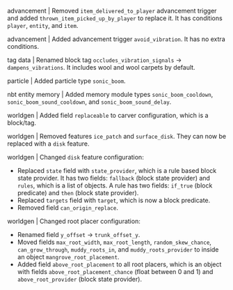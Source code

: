 advancement | Removed `item_delivered_to_player` advancement trigger and added `thrown_item_picked_up_by_player` to replace it. It has conditions `player`, `entity`, and `item`.

advancement | Added advancement trigger `avoid_vibration`. It has no extra conditions.

tag data | Renamed block tag `occludes_vibration_signals` -> `dampens_vibrations`. It includes wool and wool carpets by default.

particle | Added particle type `sonic_boom`.

nbt entity memory | Added memory module types `sonic_boom_cooldown`, `sonic_boom_sound_cooldown`, and `sonic_boom_sound_delay`.

worldgen | Added field `replaceable` to carver configuration, which is a block/tag.

worldgen | Removed features `ice_patch` and `surface_disk`. They can now be replaced with a `disk` feature.

worldgen | Changed `disk` feature configuration:
* Replaced `state` field with `state_provider`, which is a rule based block state provider. It has two fields: `fallback` (block state provider) and `rules`, which is a list of objects. A rule has two fields: `if_true` (block predicate) and `then` (block state provider).
* Replaced `targets` field with `target`, which is now a block predicate.
* Removed field `can_origin_replace`.

worldgen | Changed root placer configuration:
* Renamed field `y_offset` -> `trunk_offset_y`.
* Moved fields `max_root_width`, `max_root_length`, `random_skew_chance`, `can_grow_through`, `muddy_roots_in`, and `muddy_roots_provider` to inside an object `mangrove_root_placement`.
* Added field `above_root_placement` to all root placers, which is an object with fields `above_root_placement_chance` (float between 0 and 1) and `above_root_provider` (block state provider).
